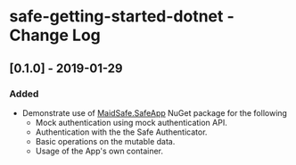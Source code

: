 # safe-getting-started-dotnet - Change Log

## [0.1.0] - 2019-01-29
### Added
- Demonstrate use of [MaidSafe.SafeApp](https://www.nuget.org/packages/MaidSafe.SafeApp/) NuGet package for the following
    - Mock authentication using mock authentication API.
    - Authentication with the the Safe Authenticator.
    - Basic operations on the mutable data.
    - Usage of the App's own container.
